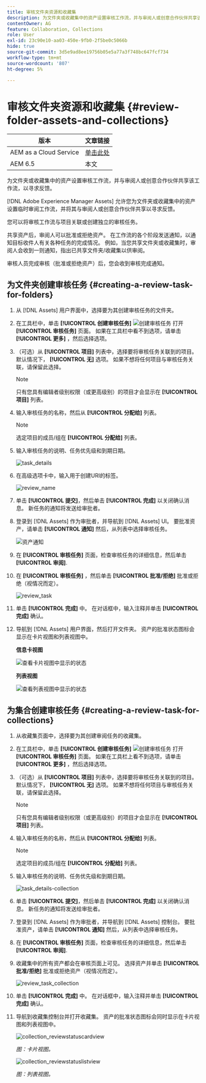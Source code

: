 ```yaml
---
title: 审核文件夹资源和收藏集
description: 为文件夹或收藏集中的资产设置审核工作流，并与审阅人或创意合作伙伴共享该工作流，以寻求反馈。
contentOwner: AG
feature: Collaboration, Collections
role: User
exl-id: 23c90e10-aa03-450e-9fb0-2f5be0c5066b
hide: true
source-git-commit: 3d5e9ad8ee19756b05e5a77a3f748bc647fcf734
workflow-type: tm+mt
source-wordcount: '807'
ht-degree: 5%

---
```


# 审核文件夹资源和收藏集 {#review-folder-assets-and-collections}

| 版本 | 文章链接 |
| -------- | ---------------------------- |
| AEM as a Cloud Service | [单击此处](https://experienceleague.adobe.com/docs/experience-manager-cloud-service/content/assets/manage/bulk-approval.html?lang=en) |
| AEM 6.5 | 本文 |

为文件夹或收藏集中的资产设置审核工作流，并与审阅人或创意合作伙伴共享该工作流，以寻求反馈。

[!DNL Adobe Experience Manager Assets] 允许您为文件夹或收藏集中的资产设置临时审阅工作流，并将其与审阅人或创意合作伙伴共享以寻求反馈。

您可以将审核工作流与项目关联或创建独立的审核任务。

共享资产后，审阅人可以批准或拒绝资产。 在工作流的各个阶段发送通知，以通知目标收件人有关各种任务的完成情况。 例如，当您共享文件夹或收藏集时，审阅人会收到一则通知，指出已共享文件夹/收藏集以供审阅。

审核人员完成审核（批准或拒绝资产）后，您会收到审核完成通知。

## 为文件夹创建审核任务 {#creating-a-review-task-for-folders}

1. 从 [!DNL Assets] 用户界面中，选择要为其创建审核任务的文件夹。
1. 在工具栏中，单击 **[!UICONTROL 创建审核任务]** ![创建审核任务](assets/do-not-localize/create-review-task.png) 打开 **[!UICONTROL 审核任务]** 页面。 如果在工具栏中看不到选项，请单击 **[!UICONTROL 更多]** ，然后选择选项。

1. （可选）从 **[!UICONTROL 项目]** 列表中，选择要将审核任务关联到的项目。 默认情况下， **[!UICONTROL 无]** 选项。 如果不想将任何项目与审核任务关联，请保留此选择。

   >[!NOTE]
   >
   >只有您具有编辑者级别权限（或更高级别）的项目才会显示在 **[!UICONTROL 项目]** 列表。

1. 输入审核任务的名称，然后从 **[!UICONTROL 分配给]** 列表。

   >[!NOTE]
   >
   >选定项目的成员/组在 **[!UICONTROL 分配给]** 列表。

1. 输入审核任务的说明、任务优先级和到期日期。

   ![task_details](assets/task_details.png)

1. 在高级选项卡中，输入用于创建URI的标签。

   ![review_name](assets/review_name.png)

1. 单击 **[!UICONTROL 提交]**，然后单击 **[!UICONTROL 完成]** 以关闭确认消息。 新任务的通知将发送给审批者。
1. 登录到 [!DNL Assets] 作为审批者，并导航到 [!DNL Assets] UI。 要批准资产，请单击 **[!UICONTROL 通知]** 然后，从列表中选择审核任务。

   ![资产通知](assets/aemAssetsNotification.png)

1. 在 **[!UICONTROL 审核任务]** 页面，检查审核任务的详细信息，然后单击 **[!UICONTROL 审阅]**.
1. 在 **[!UICONTROL 审核任务]** ，然后单击 **[!UICONTROL 批准/拒绝]** 批准或拒绝（视情况而定）。

   ![review_task](assets/review_task.png)

1. 单击 **[!UICONTROL 完成]** 中。 在对话框中，输入注释并单击  **[!UICONTROL 完成]** 确认。
1. 导航到 [!DNL Assets] 用户界面，然后打开文件夹。 资产的批准状态图标会显示在卡片视图和列表视图中。

   **信息卡视图**

   ![查看卡片视图中显示的状态](assets/chlimage_1-404.png)

   **列表视图**

   ![查看列表视图中显示的状态](assets/review_status_listview.png)

## 为集合创建审核任务 {#creating-a-review-task-for-collections}

1. 从收藏集页面中，选择要为其创建审阅任务的收藏集。
1. 在工具栏中，单击 **[!UICONTROL 创建审核任务]** ![创建审核任务](assets/do-not-localize/create-review-task.png) 打开 **[!UICONTROL 审核任务]** 页面。 如果在工具栏上看不到选项，请单击 **[!UICONTROL 更多]** ，然后选择选项。

1. （可选）从 **[!UICONTROL 项目]** 列表中，选择要将审核任务关联到的项目。 默认情况下， **[!UICONTROL 无]** 选项。 如果不想将任何项目与审核任务关联，请保留此选择。

   >[!NOTE]
   >
   >只有您具有编辑者级别权限（或更高级别）的项目才会显示在 **[!UICONTROL 项目]** 列表。

1. 输入审核任务的名称，然后从 **[!UICONTROL 分配给]** 列表。

   >[!NOTE]
   >
   >选定项目的成员/组在 **[!UICONTROL 分配给]** 列表。

1. 输入审核任务的说明、任务优先级和到期日期。

   ![task_details-collection](assets/task_details-collection.png)

1. 单击 **[!UICONTROL 提交]**，然后单击 **[!UICONTROL 完成]** 以关闭确认消息。 新任务的通知将发送给审批者。
1. 登录到 [!DNL Assets] 作为审批者，并导航到 [!DNL Assets] 控制台。 要批准资产，请单击 **[!UICONTROL 通知]** 然后，从列表中选择审核任务。
1. 在 **[!UICONTROL 审核任务]** 页面，检查审核任务的详细信息，然后单击 **[!UICONTROL 审阅]**.
1. 收藏集中的所有资产都会在审核页面上可见。 选择资产并单击 **[!UICONTROL 批准/拒绝]** 批准或拒绝资产（视情况而定）。

   ![review_task_collection](assets/review_task_collection.png)

1. 单击 **[!UICONTROL 完成]** 中。 在对话框中，输入注释并单击 **[!UICONTROL 完成]** 确认。
1. 导航到收藏集控制台并打开收藏集。 资产的批准状态图标会同时显示在卡片视图和列表视图中。

   ![collection_reviewstatuscardview](assets/collection_reviewstatuscardview.png)

   *图：卡片视图。*

   ![collection_reviewstatuslistview](assets/collection_reviewstatuslistview.png)

   *图：列表视图。*

